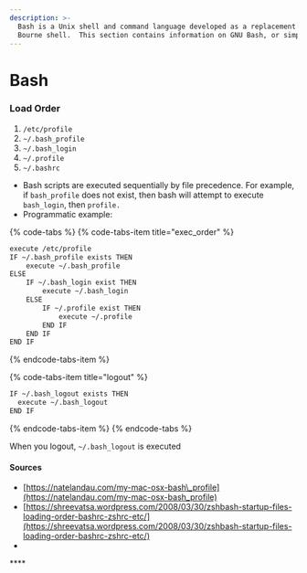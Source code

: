 ```yaml
---
description: >-
  Bash is a Unix shell and command language developed as a replacement for the
  Bourne shell.  This section contains information on GNU Bash, or simply Bash.
---
```


# Bash

### Load Order

1. `/etc/profile`
2. `~/.bash_profile`
3. `~/.bash_login`
4. `~/.profile`
5. `~/.bashrc`

* Bash scripts are executed sequentially by file precedence.  For example, if `bash_profile` does not exist, then bash will attempt to execute `bash_login`, then `profile.`
* Programmatic example:

{% code-tabs %}
{% code-tabs-item title="exec\_order" %}
```bash
execute /etc/profile
IF ~/.bash_profile exists THEN
    execute ~/.bash_profile
ELSE
    IF ~/.bash_login exist THEN
        execute ~/.bash_login
    ELSE
        IF ~/.profile exist THEN
            execute ~/.profile
        END IF
    END IF
END IF
```
{% endcode-tabs-item %}

{% code-tabs-item title="logout" %}
```bash
IF ~/.bash_logout exists THEN
  execute ~/.bash_logout
END IF
```
{% endcode-tabs-item %}
{% endcode-tabs %}

When you logout, `~/.bash_logout` is executed

#### Source**s**

* [https://natelandau.com/my-mac-osx-bash\_profile](https://natelandau.com/my-mac-osx-bash_profile)
* [https://shreevatsa.wordpress.com/2008/03/30/zshbash-startup-files-loading-order-bashrc-zshrc-etc/](https://shreevatsa.wordpress.com/2008/03/30/zshbash-startup-files-loading-order-bashrc-zshrc-etc/)
* 


\*\*\*\*



